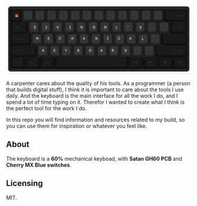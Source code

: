 ![Github readme banner](github.png)

A carpenter cares about the quality of his tools. As a programmer (a person that builds digital stuff), I think it is important to care about the tools I use daily. And the keyboard is the main interface for all the work I do, and I spend a lot of time typing on it. Therefor I wanted to create what I think is the perfect tool for the work I do.

In this repo you will find information and resources related to my build, so you can use them for inspiration or whatever you feel like.

## About

The keyboard is a **60%** mechanical keyboad, with **Satan GH60 PCB** and **Cherry MX Blue switches**. 

## Licensing

MIT.
